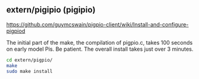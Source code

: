 ## extern/pigipio (pigipio)
https://github.com/guymcswain/pigpio-client/wiki/Install-and-configure-pigpiod

The initial part of the make, the compilation of pigpio.c,
takes 100 seconds on early model Pis.  Be patient.  The overall
install takes just over 3 minutes.

```bash
cd extern/pigpio/
make
sudo make install
```